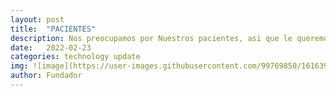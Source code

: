 ```yaml
---
layout: post
title:  "PACIENTES"
description: Nos preocupamos por Nuestros pacientes, asi que le queremos dar la mejor salud posible.
date:   2022-02-23
categories: technology update
img: ![image](https://user-images.githubusercontent.com/99769850/161639032-ec2e86ad-fc63-482f-8fe6-f95ca820703c.png)
author: Fundador
---
```


